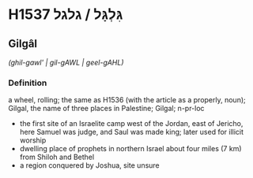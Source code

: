 # H1537 גִּלְגָּל / גלגל

## Gilgâl

_(ghil-gawl' | ɡil-ɡAWL | ɡeel-ɡAHL)_

### Definition

a wheel, rolling; the same as H1536 (with the article as a properly, noun); Gilgal, the name of three places in Palestine; Gilgal; n-pr-loc

- the first site of an Israelite camp west of the Jordan, east of Jericho, here Samuel was judge, and Saul was made king; later used for illicit worship
- dwelling place of prophets in northern Israel about four miles (7 km) from Shiloh and Bethel
- a region conquered by Joshua, site unsure
